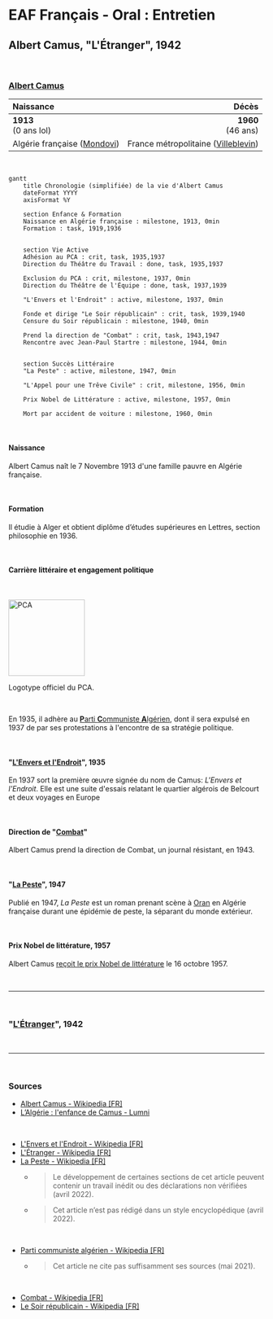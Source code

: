 # EAF Français - Oral : Entretien

## Albert Camus, "L'Étranger", 1942

&nbsp;

### [Albert Camus](https://fr.wikipedia.org/wiki/Albert_Camus)
|Naissance|Décès|
|:-|-:|
|**1913**<br>(0 ans lol)|**1960**<br>(46 ans)|
|Algérie française ([Mondovi](https://fr.wikipedia.org/wiki/Dr%C3%A9an))|France métropolitaine ([Villeblevin](https://fr.wikipedia.org/wiki/Villeblevin))|

&nbsp;

```mermaid
gantt
    title Chronologie (simplifiée) de la vie d'Albert Camus
    dateFormat YYYY
    axisFormat %Y

    section Enfance & Formation
    Naissance en Algérie française : milestone, 1913, 0min
    Formation : task, 1919,1936


    section Vie Active
    Adhésion au PCA : crit, task, 1935,1937
    Direction du Théâtre du Travail : done, task, 1935,1937

    Exclusion du PCA : crit, milestone, 1937, 0min
    Direction du Théâtre de l'Équipe : done, task, 1937,1939

    "L'Envers et l'Endroit" : active, milestone, 1937, 0min

    Fonde et dirige "Le Soir républicain" : crit, task, 1939,1940
    Censure du Soir républicain : milestone, 1940, 0min

    Prend la direction de "Combat" : crit, task, 1943,1947
    Rencontre avec Jean-Paul Startre : milestone, 1944, 0min


    section Succès Littéraire
    "La Peste" : active, milestone, 1947, 0min

    "L'Appel pour une Trêve Civile" : crit, milestone, 1956, 0min

    Prix Nobel de Littérature : active, milestone, 1957, 0min

    Mort par accident de voiture : milestone, 1960, 0min
```

&nbsp;

#### Naissance

Albert Camus naît le 7 Novembre 1913 d'une famille pauvre en Algérie française.

&nbsp;

#### Formation

Il étudie à Alger et obtient diplôme d’études supérieures en Lettres, section philosophie en 1936.

&nbsp;

#### Carrière littéraire et engagement politique

&nbsp;


<img src="https://upload.wikimedia.org/wikipedia/commons/0/0f/Flag_of_Algerian_Communist_Party.svg" alt="PCA" width="150"/>

Logotype officiel du PCA.

&nbsp;

En 1935, il adhère au [**P**arti **C**ommuniste **A**lgérien](https://fr.wikipedia.org/wiki/Parti_communiste_alg%C3%A9rien), dont il sera expulsé en 1937 de par ses protestations à l'encontre de sa stratégie politique.


&nbsp;

#### "[L'Envers et l'Endroit](https://fr.wikipedia.org/wiki/L'Envers_et_l'Endroit)", 1935

En 1937 sort la première œuvre signée du nom de Camus: *L'Envers et l'Endroit*. Elle est une suite d'essais relatant le quartier algérois de Belcourt et deux voyages en Europe

&nbsp;

#### Direction de "[Combat](https://fr.wikipedia.org/wiki/Combat_(journal))"

Albert Camus prend la direction de Combat, un journal résistant, en 1943.

&nbsp;

#### "[La Peste](https://fr.wikipedia.org/wiki/La_Peste)", 1947

Publié en 1947, *La Peste* est un roman prenant scène à [Oran](https://fr.wikipedia.org/wiki/Oran) en Algérie française durant une épidémie de peste, la séparant du monde extérieur.

&nbsp;

#### Prix Nobel de littérature, 1957

Albert Camus [reçoit le prix Nobel de littérature](https://www.nobelprize.org/prizes/literature/1957/camus/25232-albert-camus-banquet-speech-1957) le 16 octobre 1957.

&nbsp;

---

&nbsp;

### "[L'Étranger](https://fr.wikipedia.org/wiki/L%27%C3%89tranger)", 1942

&nbsp;

---

&nbsp;

### Sources

<!-- - MY SOURCE IS THAT I MADE IT THE FUCK UP -->

- [Albert Camus - Wikipedia [FR]](https://fr.wikipedia.org/wiki/Albert_Camus)
- [L’Algérie : l'enfance de Camus - Lumni](https://www.lumni.fr/article/l-algerie-l-enfance-de-camus)

&nbsp;

- [L'Envers et l'Endroit - Wikipedia [FR]](https://fr.wikipedia.org/wiki/L'Envers_et_l'Endroit)
- [L'Étranger - Wikipedia [FR]](https://fr.wikipedia.org/wiki/L%27%C3%89tranger)
- [La Peste - Wikipedia [FR]](https://fr.wikipedia.org/wiki/La_Peste)
    - > Le développement de certaines sections de cet article peuvent contenir un travail inédit ou des déclarations non vérifiées (avril 2022). 
    - > Cet article n’est pas rédigé dans un style encyclopédique (avril 2022).

&nbsp;

- [Parti communiste algérien - Wikipedia [FR]](https://fr.wikipedia.org/wiki/Parti_communiste_alg%C3%A9rien)
    - > Cet article ne cite pas suffisamment ses sources (mai 2021).

&nbsp;

- [Combat - Wikipedia [FR]](https://fr.wikipedia.org/wiki/Combat_(journal))
- [Le Soir républicain - Wikipedia [FR]](https://fr.wikipedia.org/wiki/Le_Soir_républicain)